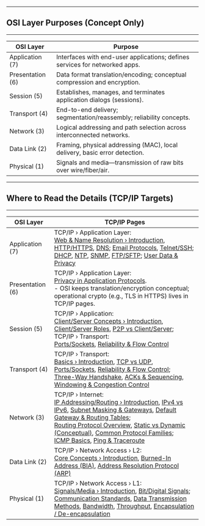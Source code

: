 <br>

---
## OSI Layer Purposes (Concept Only)  
---

<table class="notesTable">
  <thead>
    <tr class="tableHeader">
      <th class="tableCellHeader">OSI Layer</th>
      <th class="tableCellHeader">Purpose</th>
    </tr>
  </thead>
  <tbody>
    <tr class="tableRow">
      <td class="tableCell">Application (7)</td>
      <td class="tableCell">Interfaces with end-user applications; defines services for networked apps.</td>
    </tr>
    <tr class="tableRow">
      <td class="tableCell">Presentation (6)</td>
      <td class="tableCell">Data format translation/encoding; conceptual compression and encryption.</td>
    </tr>
    <tr class="tableRow">
      <td class="tableCell">Session (5)</td>
      <td class="tableCell">Establishes, manages, and terminates application dialogs (sessions).</td>
    </tr>
    <tr class="tableRow">
      <td class="tableCell">Transport (4)</td>
      <td class="tableCell">End-to-end delivery; segmentation/reassembly; reliability concepts.</td>
    </tr>
    <tr class="tableRow">
      <td class="tableCell">Network (3)</td>
      <td class="tableCell">Logical addressing and path selection across interconnected networks.</td>
    </tr>
    <tr class="tableRow">
      <td class="tableCell">Data Link (2)</td>
      <td class="tableCell">Framing, physical addressing (MAC), local delivery, basic error detection.</td>
    </tr>
    <tr class="tableRow">
      <td class="tableCell">Physical (1)</td>
      <td class="tableCell">Signals and media—transmission of raw bits over wire/fiber/air.</td>
    </tr>
  </tbody>
</table>

---
## Where to Read the Details (TCP/IP Targets)  
---
<!-- NOTE: All hrefs are placeholders pending verification -->
<table class="notesTable">
  <thead>
    <tr class="tableHeader">
      <th class="tableCellHeader">OSI Layer</th>
      <th class="tableCellHeader">TCP/IP Pages</th>
    </tr>
  </thead>
  <tbody>
    <tr class="tableRow">
      <td class="tableCell">Application (7)</td>
      <td class="tableCell">
        TCP/IP › Application Layer:<br/>
        <a href="#">Web &amp; Name Resolution › Introduction</a>,
        <a href="#">HTTP/HTTPS</a>,
        <a href="#">DNS</a>;
        <a href="#">Email Protocols</a>,
        <a href="#">Telnet/SSH</a>;
        <a href="#">DHCP</a>,
        <a href="#">NTP</a>,
        <a href="#">SNMP</a>,
        <a href="#">FTP/SFTP</a>;
        <a href="#">User Data &amp; Privacy</a>
      </td>
    </tr>
    <tr class="tableRow">
      <td class="tableCell">Presentation (6)</td>
      <td class="tableCell">
        TCP/IP › Application Layer:<br/>
        <a href="#">Privacy in Application Protocols</a>.
        <div class="bullet4">
          - OSI keeps translation/encryption <span class="emphasis">conceptual</span>; operational crypto (e.g., TLS in HTTPS) lives in TCP/IP pages.
        </div>
      </td>
    </tr>
    <tr class="tableRow">
      <td class="tableCell">Session (5)</td>
      <td class="tableCell">
        TCP/IP › Application:<br/>
        <a href="#">Client/Server Concepts › Introduction</a>,
        <a href="#">Client/Server Roles</a>,
        <a href="#">P2P vs Client/Server</a>;<br/>
        TCP/IP › Transport:<br/>
        <a href="#">Ports/Sockets</a>,
        <a href="#">Reliability &amp; Flow Control</a>
      </td>
    </tr>
    <tr class="tableRow">
      <td class="tableCell">Transport (4)</td>
      <td class="tableCell">
        TCP/IP › Transport:<br/>
        <a href="#">Basics › Introduction</a>,
        <a href="#">TCP vs UDP</a>,
        <a href="#">Ports/Sockets</a>,
        <a href="#">Reliability &amp; Flow Control</a>;<br/>
        <a href="#">Three-Way Handshake</a>,
        <a href="#">ACKs &amp; Sequencing</a>,
        <a href="#">Windowing &amp; Congestion Control</a>
      </td>
    </tr>
    <tr class="tableRow">
      <td class="tableCell">Network (3)</td>
      <td class="tableCell">
        TCP/IP › Internet:<br/>
        <a href="#">IP Addressing/Routing › Introduction</a>,
        <a href="#">IPv4 vs IPv6</a>,
        <a href="#">Subnet Masking &amp; Gateways</a>,
        <a href="#">Default Gateway &amp; Routing Tables</a>;<br/>
        <a href="#">Routing Protocol Overview</a>,
        <a href="#">Static vs Dynamic (Conceptual)</a>,
        <a href="#">Common Protocol Families</a>;<br/>
        <a href="#">ICMP Basics</a>,
        <a href="#">Ping &amp; Traceroute</a>
      </td>
    </tr>
    <tr class="tableRow">
      <td class="tableCell">Data Link (2)</td>
      <td class="tableCell">
        TCP/IP › Network Access › L2:<br/>
        <a href="#">Core Concepts › Introduction</a>,
        <a href="#">Burned-In Address (BIA)</a>,
        <a href="#">Address Resolution Protocol (ARP)</a>
      </td>
    </tr>
    <tr class="tableRow">
      <td class="tableCell">Physical (1)</td>
      <td class="tableCell">
        TCP/IP › Network Access › L1:<br/>
        <a href="#">Signals/Media › Introduction</a>,
        <a href="#">Bit/Digital Signals</a>;<br/>
        <a href="#">Communication Standards</a>,
        <a href="#">Data Transmission Methods</a>,
        <a href="#">Bandwidth</a>,
        <a href="#">Throughput</a>,
        <a href="#">Encapsulation / De-encapsulation</a>
      </td>
    </tr>
  </tbody>
</table>
